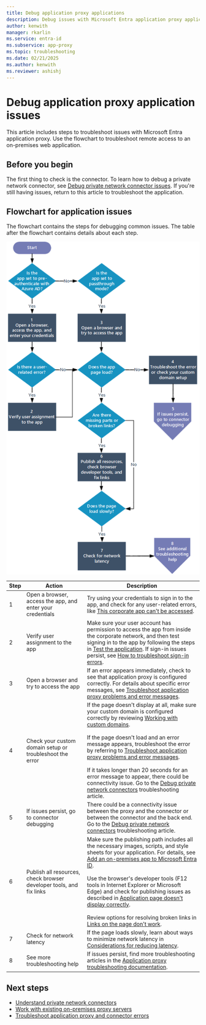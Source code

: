 ```yaml
---
title: Debug application proxy applications
description: Debug issues with Microsoft Entra application proxy applications.
author: kenwith
manager: rkarlin
ms.service: entra-id
ms.subservice: app-proxy
ms.topic: troubleshooting
ms.date: 02/21/2025
ms.author: kenwith
ms.reviewer: ashishj
---
```


# Debug application proxy application issues 

This article includes steps to troubleshoot issues with Microsoft Entra application proxy. Use the flowchart to troubleshoot remote access to an on-premises web application. 

## Before you begin

The first thing to check is the connector. To learn how to debug a private network connector, see [Debug private network connector issues](application-proxy-debug-connectors.md). If you're still having issues, return to this article to troubleshoot the application.  

## Flowchart for application issues

The flowchart contains the steps for debugging common issues. The table after the flowchart contains details about each step.

![Flowchart showing steps for debugging an application](media/application-proxy-debug-apps/application-proxy-apps-debugging-flowchart.png)

| Step | Action | Description |
|---------|---------|---------|
|1 | Open a browser, access the app, and enter your credentials | Try using your credentials to sign in to the app, and check for any user-related errors, like [This corporate app can't be accessed](application-proxy-sign-in-bad-gateway-timeout-error.md). |
|2 | Verify user assignment to the app | Make sure your user account has permission to access the app from inside the corporate network, and then test signing in to the app by following the steps in [Test the application](application-proxy-add-on-premises-application.md#test-the-application). If sign-in issues persist, see [How to troubleshoot sign-in errors](~/identity/monitoring-health/concept-provisioning-logs.md?context=azure/active-directory/manage-apps/context/manage-apps-context).  |
|3 | Open a browser and try to access the app | If an error appears immediately, check to see that application proxy is configured correctly. For details about specific error messages, see [Troubleshoot application proxy problems and error messages](application-proxy-troubleshoot.md).  |
|4 | Check your custom domain setup or troubleshoot the error | If the page doesn't display at all, make sure your custom domain is configured correctly by reviewing [Working with custom domains](how-to-configure-custom-domain.md).<br></br>If the page doesn't load and an error message appears, troubleshoot the error by referring to  [Troubleshoot application proxy problems and error messages](application-proxy-troubleshoot.md). <br></br>If it takes longer than 20 seconds for an error message to appear, there could be connectivity issue. Go to the [Debug private network connectors](application-proxy-debug-connectors.md) troubleshooting article.  |
|5 | If issues persist, go to connector debugging | There could be a connectivity issue between the proxy and the connector or between the connector and the back end. Go to the [Debug private network connectors](application-proxy-debug-connectors.md) troubleshooting article. |
|6 | Publish all resources, check browser developer tools, and fix links | Make sure the publishing path includes all the necessary images, scripts, and style sheets for your application. For details, see [Add an on-premises app to Microsoft Entra ID](application-proxy-add-on-premises-application.md). <br></br>Use the browser's developer tools (F12 tools in Internet Explorer or Microsoft Edge) and check for publishing issues as described in [Application page doesn't display correctly](application-proxy-page-appearance-broken-problem.md). <br></br>Review options for resolving broken links in [Links on the page don't work](application-proxy-page-links-broken-problem.md). |
|7 | Check for network latency | If the page loads slowly, learn about ways to minimize network latency in [Considerations for reducing latency](application-proxy-network-topology.md#considerations-for-reducing-latency). | 
|8 | See more troubleshooting help | If issues persist, find more troubleshooting articles in the [Application proxy troubleshooting documentation](application-proxy-troubleshoot.md). |

## Next steps

- [Understand private network connectors](application-proxy-connectors.md)
- [Work with existing on-premises proxy servers](application-proxy-configure-connectors-with-proxy-servers.md)
- [Troubleshoot application proxy and connector errors](application-proxy-troubleshoot.md)
